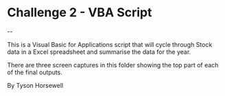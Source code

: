 # Challenge 2 - VBA Script

--

This is a Visual Basic for Applications script that will cycle through Stock data in a Excel spreadsheet and summarise the data for the year.

There are three screen captures in this folder showing the top part of each of the final outputs.

By Tyson Horsewell